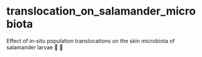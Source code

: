 # translocation_on_salamander_microbiota
Effect of in-situ population translocations on the skin microbiota of salamander larvae :evergreen_tree: 🦠

